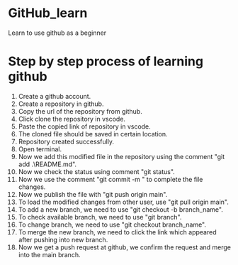# GitHub_learn
Learn to use github as a beginner 

# Step by step process of learning github
1. Create a github account.
2. Create a repository in github.
3. Copy the url of the repository from github.
4. Click clone the repository in vscode.
5. Paste the copied link of repository in vscode.
6. The cloned file should be saved in certain location.
7. Repository created successfully.
8. Open terminal.
9. Now we add this modified file in the repository using the comment "git add .\README.md".
10. Now we check the status using comment "git status".
11. Now we use the comment "git commit -m " to complete the file changes.
12. Now we publish the file with "git push origin main".
13. To load the modified changes from other user, use "git pull origin main".
14. To add a new branch, we need to use "git checkout -b branch_name".
15. To check available branch, we need to use "git branch".
16. To change branch, we need to use "git checkout branch_name".
17. To merge the new branch, we need to click the link which appeared after pushing into new branch.
18. Now we get a push request at github, we confirm the request and merge into the main branch.